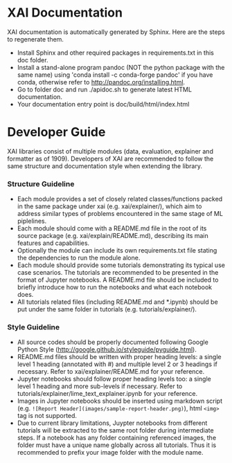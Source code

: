 # XAI Documentation
XAI documentation is automatically generated by Sphinx. Here are the steps to regenerate them.

- Install Sphinx and other required packages in requirements.txt in this doc folder.
- Install a stand-alone program pandoc (NOT the python package with the same name) using 
'conda install -c conda-forge pandoc' if you have conda, otherwise refer to http://pandoc.org/installing.html.
- Go to folder doc and run ./apidoc.sh to generate latest HTML documentation.
- Your documentation entry point is doc/build/html/index.html



# Developer Guide

XAI libraries consist of multiple modules (data, evaluation, explainer and formatter as of 1909). 
Developers of XAI are recommended to follow the same structure and documentation style when extending the library.


### Structure Guideline
- Each module provides a set of closely related classes/functions 
packed in the same package under xai (e.g. xai/explainer/), 
which aim to address similar types of problems encountered in the same stage of ML piplelines.
- Each module should come with a README.md file in the root of its source package (e.g. xai/explain/README.md),
describing its main features and capabilities. 
- Optionally the module can include its own requirements.txt file stating the dependencies to run the module alone.
- Each module should provide some tutorials demonstrating its typical use case scenarios.
The tutorials are recommended to be presented in the format of Jupyter notebooks. 
A README.md file should be included to briefly introduce how to run the notebooks and what each notebook does.
- All tutorials related files (including README.md and *.ipynb) should be put under the same folder in tutorials 
(e.g. tutorials/explainer/).

### Style Guideline
- All source codes should be properly documented following Google Python Style 
(http://google.github.io/styleguide/pyguide.html).
- README.md files should be written with proper heading levels:
 a single level 1 heading (annotated with #) and multiple level 2 or 3 headings if necessary.
 Refer to xai/explainer/README.md for your reference.
- Jupyter notebooks should follow proper heading levels too: 
 a single level 1 heading and more sub-levels if necessary.
 Refer to tutorials/explainer/lime_text_explainer.ipynb for your reference.
- Images in Jupyter notebooks should be inserted using markdown script
(e.g. `![Report Header](images/sample-report-header.png)`), html `<img>` tag is not supported.
- Due to current library limitations, Juypter notebooks from different tutorials will be extracted to 
the same root folder during intermediate steps. If a notebook has any folder containing referenced images, the folder
must have a unique name globally across all tutorials. 
Thus it is recommended to prefix your image folder with the module name.
